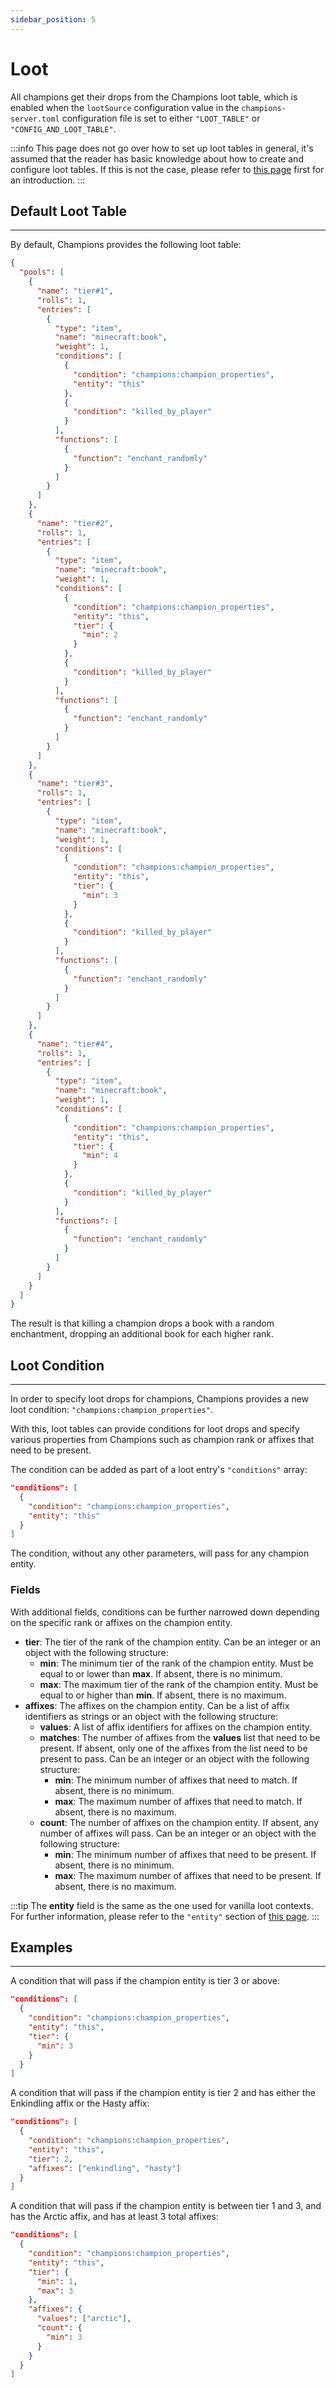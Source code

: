 ```yaml
---
sidebar_position: 5
---
```


# Loot

All champions get their drops from the Champions loot table, which is enabled when the `lootSource` configuration value in the
`champions-server.toml` configuration file is set to either `"LOOT_TABLE"` or `"CONFIG_AND_LOOT_TABLE"`.

:::info
This page does not go over how to set up loot tables in general, it's assumed that the reader has basic knowledge about how to
create and configure loot tables. If this is not the case, please refer to [this page](https://minecraft.fandom.com/wiki/Loot_table)
first for an introduction.
:::

## Default Loot Table
---
By default, Champions provides the following loot table:
```json title="champion_loot.json"
{
  "pools": [
    {
      "name": "tier#1",
      "rolls": 1,
      "entries": [
        {
          "type": "item",
          "name": "minecraft:book",
          "weight": 1,
          "conditions": [
            {
              "condition": "champions:champion_properties",
              "entity": "this"
            },
            {
              "condition": "killed_by_player"
            }
          ],
          "functions": [
            {
              "function": "enchant_randomly"
            }
          ]
        }
      ]
    },
    {
      "name": "tier#2",
      "rolls": 1,
      "entries": [
        {
          "type": "item",
          "name": "minecraft:book",
          "weight": 1,
          "conditions": [
            {
              "condition": "champions:champion_properties",
              "entity": "this",
              "tier": {
                "min": 2
              }
            },
            {
              "condition": "killed_by_player"
            }
          ],
          "functions": [
            {
              "function": "enchant_randomly"
            }
          ]
        }
      ]
    },
    {
      "name": "tier#3",
      "rolls": 1,
      "entries": [
        {
          "type": "item",
          "name": "minecraft:book",
          "weight": 1,
          "conditions": [
            {
              "condition": "champions:champion_properties",
              "entity": "this",
              "tier": {
                "min": 3
              }
            },
            {
              "condition": "killed_by_player"
            }
          ],
          "functions": [
            {
              "function": "enchant_randomly"
            }
          ]
        }
      ]
    },
    {
      "name": "tier#4",
      "rolls": 1,
      "entries": [
        {
          "type": "item",
          "name": "minecraft:book",
          "weight": 1,
          "conditions": [
            {
              "condition": "champions:champion_properties",
              "entity": "this",
              "tier": {
                "min": 4
              }
            },
            {
              "condition": "killed_by_player"
            }
          ],
          "functions": [
            {
              "function": "enchant_randomly"
            }
          ]
        }
      ]
    }
  ]
}
```

The result is that killing a champion drops a book with a random enchantment, dropping an additional book for each higher rank.

## Loot Condition
---
In order to specify loot drops for champions, Champions provides a new loot condition: `"champions:champion_properties"`.

With this, loot tables can provide conditions for loot drops and specify various properties from Champions such as champion
rank or affixes that need to be present.

The condition can be added as part of a loot entry's `"conditions"` array:
```json
"conditions": [
  {
    "condition": "champions:champion_properties",
	"entity": "this"
  }
]
```

The condition, without any other parameters, will pass for any champion entity.

### Fields

With additional fields, conditions can be further narrowed down depending on the specific rank or affixes on the champion entity.

* **tier**: The tier of the rank of the champion entity. Can be an integer or an object with the following structure:
	* **min**: The minimum tier of the rank of the champion entity. Must be equal to or lower than **max**. If absent, there is no minimum.
	* **max**: The maximum tier of the rank of the champion entity. Must be equal to or higher than **min**. If absent, there is no maximum.
* **affixes**: The affixes on the champion entity. Can be a list of affix identifiers as strings or an object with the following structure:
	* **values**: A list of affix identifiers for affixes on the champion entity.
	* **matches**: The number of affixes from the **values** list that need to be present. If absent, only one of the affixes from the list need to be present to pass. Can be an integer or an object with the following structure:
	    * **min**: The minimum number of affixes that need to match. If absent, there is no minimum.
		* **max**: The maximum number of affixes that need to match. If absent, there is no maximum.
	* **count**: The number of affixes on the champion entity. If absent, any number of affixes will pass. Can be an integer or an object with the following structure:
		* **min**: The minimum number of affixes that need to be present. If absent, there is no minimum.
		* **max**: The maximum number of affixes that need to be present. If absent, there is no maximum.

:::tip
The **entity** field is the same as the one used for vanilla loot contexts. For further information, please refer to the `"entity"` section
of [this page](https://minecraft.fandom.com/wiki/Loot_table#Loot_context_types).
:::

## Examples
---
A condition that will pass if the champion entity is tier 3 or above:
```json
"conditions": [
  {
    "condition": "champions:champion_properties",
	"entity": "this",
	"tier": {
	  "min": 3
	}
  }
]
```

A condition that will pass if the champion entity is tier 2 and has either the Enkindling affix or the Hasty affix:
```json
"conditions": [
  {
    "condition": "champions:champion_properties",
	"entity": "this",
	"tier": 2,
	"affixes": ["enkindling", "hasty"]
  }
]
```

A condition that will pass if the champion entity is between tier 1 and 3, and has the Arctic affix, and has at least 3 total affixes:
```json
"conditions": [
  {
    "condition": "champions:champion_properties",
	"entity": "this",
	"tier": {
	  "min": 1,
	  "max": 3
	},
	"affixes": {
	  "values": ["arctic"],
	  "count": {
	    "min": 3
	  }
	}
  }
]
```

